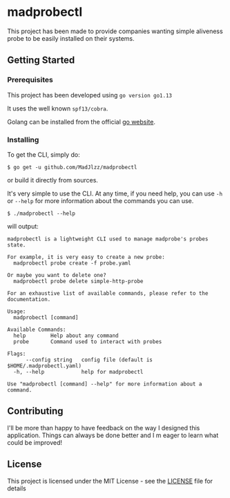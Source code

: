 # madprobectl

This project has been made to provide companies wanting simple aliveness probe to be easily installed on their systems.

## Getting Started

### Prerequisites

This project has been developed using `go version go1.13`

It uses the well known `spf13/cobra`.

Golang can be installed from the official [go website](https://golang.org/dl/).

### Installing

To get the CLI, simply do:

 `$ go get -u github.com/MadJlzz/madprobectl`

or build it directly from sources.

It's very simple to use the CLI. At any time, if you need help, you can use `-h` or `--help`
for more information about the commands you can use.

```
$ ./madprobectl --help
```

will output:

```
madprobectl is a lightweight CLI used to manage madprobe's probes state.

For example, it is very easy to create a new probe:
  madprobectl probe create -f probe.yaml

Or maybe you want to delete one?
  madprobectl probe delete simple-http-probe

For an exhaustive list of available commands, please refer to the documentation.

Usage:
  madprobectl [command]

Available Commands:
  help        Help about any command
  probe       Command used to interact with probes

Flags:
      --config string   config file (default is $HOME/.madprobectl.yaml)
  -h, --help            help for madprobectl

Use "madprobectl [command] --help" for more information about a command.
```

## Contributing

I'll be more than happy to have feedback on the way I designed this application. Things can always be done better and
I m eager to learn what could be improved!

## License

This project is licensed under the MIT License - see the [LICENSE](LICENSE) file for details